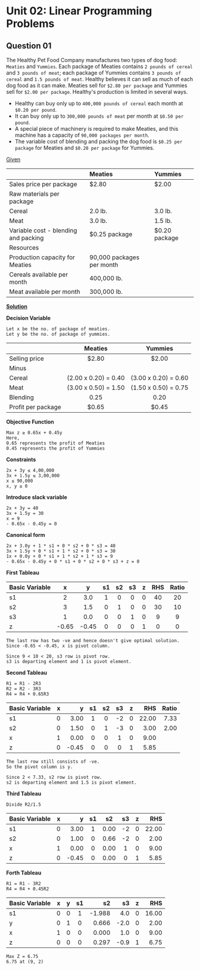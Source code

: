 # Unit 02: Linear Programming Problems

## Question 01

The Healthy Pet Food Company manufactures two types of dog food: `Meaties` and `Yummies`. Each package of Meaties contains `2 pounds of cereal` and `3 pounds of meat`; each package of Yummies contains `3 pounds of cereal` and `1.5 pounds of meat`. Healthy believes it can sell as much of each dog food as it can make. Meaties sell for `$2.80 per package` and Yummies sell for `$2.00 per package`. Healthy's production is limited in several ways.

- Healthy can buy only up to `400,000 pounds of cereal` each month at `$0.20 per pound`.
- It can buy only up to `300,000 pounds of meat` per month at `$0.50 per pound`.
- A special piece of machinery is required to make Meaties, and this machine has a capacity of `90,000 packages per month`.
- The variable cost of blending and packing the dog food is `$0.25 per package` for Meaties and `$0.20 per package` for Yummies.

<u>Given</u>

|                                      | Meaties                   | Yummies       |
| :----------------------------------- | :------------------------ | :------------ |
| Sales price per package              | $2.80                     | $2.00         |
| Raw materials per package            |
| Cereal                               | 2.0 lb.                   | 3.0 lb.       |
| Meat                                 | 3.0 lb.                   | 1.5 lb.       |
| Variable cost - blending and packing | $0.25 package             | $0.20 package |
| Resources                            |
| Production capacity for Meaties      | 90,000 packages per month |
| Cereals available per month          | 400,000 lb.               |
| Meat available per month             | 300,000 lb.               |

<u><b>Solution</b></u>

**Decision Variable**

```
Let x be the no. of package of meaties.
Let y be the no. of package of yummies.
```

|                    |       Meaties        |       Yummies        |
| :----------------- | :------------------: | :------------------: |
| Selling price      |        $2.80         |        $2.00         |
| Minus              |
| Cereal             | (2.00 x 0.20) = 0.40 | (3.00 x 0.20) = 0.60 |
| Meat               | (3.00 x 0.50) = 1.50 | (1.50 x 0.50) = 0.75 |
| Blending           |         0.25         |         0.20         |
| Profit per package |        $0.65         |        $0.45         |

**Objective Function**

```
Max z ≥ 0.65x + 0.45y
Here,
0.65 represents the profit of Meaties
0.45 represents the profit of Yummies
```

**Constraints**

```
2x + 3y ≤ 4,00,000
3x + 1.5y ≤ 3,00,000
x ≤ 90,000
x, y ≥ 0
```

**Introduce slack variable**

```
2x + 3y = 40
3x + 1.5y = 30
x = 9
- 0.65x - 0.45y = 0
```

**Canonical form**

```
2x + 3.0y + 1 * s1 + 0 * s2 + 0 * s3 = 40
3x + 1.5y + 0 * s1 + 1 * s2 + 0 * s3 = 30
1x + 0.0y + 0 * s1 + 1 * s2 + 1 * s3 = 9
- 0.65x - 0.45y + 0 * s1 + 0 * s2 + 0 * s3 + z = 0
```

**First Tableau**

| Basic Variable |   x   |   y   | s1  | s2  | s3  |  z  | RHS | Ratio |
| :------------- | :---: | :---: | :-: | :-: | :-: | :-: | :-: | :---: |
| s1             |   2   |  3.0  |  1  |  0  |  0  |  0  | 40  |  20   |
| s2             |   3   |  1.5  |  0  |  1  |  0  |  0  | 30  |  10   |
| s3             |   1   |  0.0  |  0  |  0  |  1  |  0  |  9  |   9   |
| z              | -0.65 | -0.45 |  0  |  0  |  0  |  1  |  0  |   0   |

```
The last row has two -ve and hence doesn't give optimal solution.
Since -0.65 < -0.45, x is pivot column.

Since 9 < 10 < 20, s3 row is pivot row.
s3 is departing element and 1 is pivot element.
```

**Second Tableau**

```
R1 = R1 - 2R3
R2 = R2 - 3R3
R4 = R4 + 0.65R3
```

| Basic Variable |  x  |     y | s1  | s2  | s3  |  z  |   RHS | Ratio |
| :------------- | :-: | ----: | :-: | :-: | :-: | :-: | ----: | ----: |
| s1             |  0  |  3.00 |  1  |  0  | -2  |  0  | 22.00 |  7.33 |
| s2             |  0  |  1.50 |  0  |  1  | -3  |  0  |  3.00 |  2.00 |
| x              |  1  |  0.00 |  0  |  0  |  1  |  0  |  9.00 |       |
| z              |  0  | -0.45 |  0  |  0  |  0  |  1  |  5.85 |       |

```
The last row still consists of -ve.
So the pivot column is y.

Since 2 < 7.33, s2 row is pivot row.
s2 is departing element and 1.5 is pivot element.
```

**Third Tableau**

```
Divide R2/1.5
```

| Basic Variable |  x  |     y | s1  |  s2  | s3  |  z  |   RHS |
| :------------- | :-: | ----: | :-: | :--: | :-: | :-: | ----: |
| s1             |  0  |  3.00 |  1  | 0.00 | -2  |  0  | 22.00 |
| s2             |  0  |  1.00 |  0  | 0.66 | -2  |  0  |  2.00 |
| x              |  1  |  0.00 |  0  | 0.00 |  1  |  0  |  9.00 |
| z              |  0  | -0.45 |  0  | 0.00 |  0  |  1  |  5.85 |

**Forth Tableau**

```
R1 = R1 - 3R2
R4 = R4 + 0.45R2
```

| Basic Variable |  x  |  y  | s1  |     s2 |   s3 |  z  |   RHS |
| :------------- | :-: | :-: | :-: | -----: | ---: | :-: | ----: |
| s1             |  0  |  0  |  1  | -1.988 |  4.0 |  0  | 16.00 |
| y              |  0  |  1  |  0  |  0.666 | -2.0 |  0  |  2.00 |
| x              |  1  |  0  |  0  |  0.000 |  1.0 |  0  |  9.00 |
| z              |  0  |  0  |  0  |  0.297 | -0.9 |  1  |  6.75 |

```
Max Z = 6.75
6.75 at (9, 2)
```
